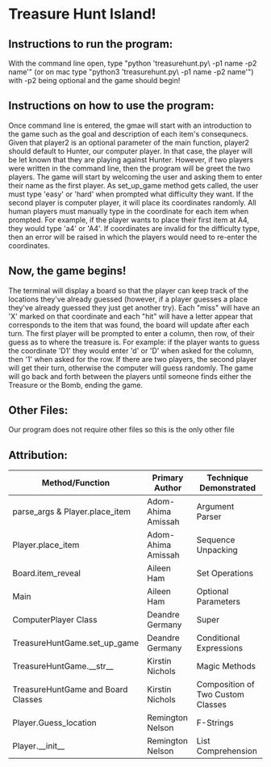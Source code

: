 # Treasure Hunt Island!

## Instructions to run the program:

With the command line open, type "python \'treasurehunt.py\ -p1 name -p2 name'"
(or on mac type "python3 \'treasurehunt.py\ -p1 name -p2 name'") with -p2 being optional and the game should begin!

## Instructions on how to use the program:

Once command line is entered, the gmae will start with an introduction to the game such as the goal and description of each item's consequnecs. Given that player2 is an optional parameter of the main function, player2 should default to Hunter, our computer player. In that case, the player will be let known that they are playing against Hunter. However, if two players were written in the command line, then the program will be greet the two players. The game will start by welcoming the user and asking them to enter their name as the first player. As set_up_game method gets called, the user must type 'easy' or 'hard' when prompted what difficulty they want. If the second player is computer player, it will place its coordinates randomly. All human players must manually type in the coordinate for each item when prompted. For example, if the player wants to place their first item at A4, they would type 'a4' or 'A4'. If coordinates are invalid for the difficulty type, then an error will be raised in which the players would need to re-enter the coordinates.


## Now, the game begins! 

The terminal will display a board so that the player can keep track of the locations they've already guessed (however, if a player guesses a place they've already guessed they just get another try). Each "miss" will have an 'X' marked on that coordinate and each "hit" will have a letter appear that corresponds to the item that was found, the board will update after each turn. The first player will be prompted to enter a column, then row, of their guess as to where the treasure is. For example: if the player wants to guess the coordinate 'D1' they would enter 'd' or 'D' when asked for the column, then '1' when asked for the row. If there are two players, the second player will get their turn, otherwise the computer will guess randomly. The game will go back and forth between the players until someone finds either the Treasure or the Bomb, ending the game.

## Other Files:

Our program does not require other files so this is the only other file
    
## Attribution: 

| Method/Function | Primary Author | Technique Demonstrated |
| --- | --- | --- |
| parse_args & Player.place_item | Adom-Ahima Amissah | Argument Parser |
| Player.place_item | Adom-Ahima Amissah | Sequence Unpacking |
| Board.item_reveal | Aileen Ham | Set Operations |
| Main | Aileen Ham | Optional Parameters |
| ComputerPlayer Class | Deandre Germany | Super |
| TreasureHuntGame.set_up_game | Deandre Germany | Conditional Expressions |
| TreasureHuntGame.\_\_str\_\_ | Kirstin Nichols | Magic Methods |
| TreasureHuntGame and Board Classes | Kirstin Nichols | Composition of Two Custom Classes |
| Player.Guess_location | Remington Nelson | F-Strings |
| Player.\_\_init\_\_ | Remington Nelson | List Comprehension |
